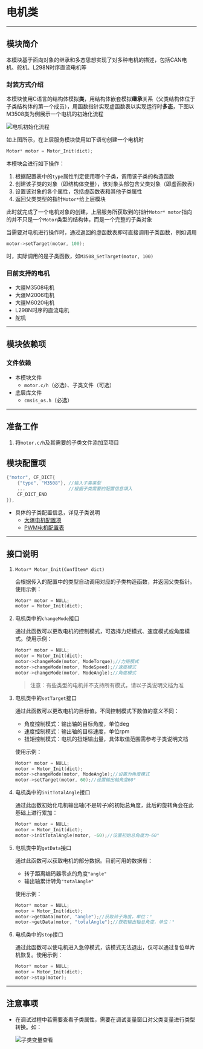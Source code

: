 # 电机类

---

## 模块简介

本模块基于面向对象的继承和多态思想实现了对多种电机的描述，包括CAN电机、舵机、L298N时序直流电机等

### 封装方式介绍

本模块使用C语言的结构体模拟**类**，用结构体嵌套模拟**继承**关系（父类结构体位于子类结构体的第一个成员），用函数指针实现虚函数表以实现运行时**多态**，下图以M3508类为例展示一个电机的初始化流程

![电机初始化流程](README-IMG/电机模块初始化流程.drawio.svg)

如上图所示，在上层服务模块使用如下语句创建一个电机时
```c
Motor* motor = Motor_Init(dict);
```
本模块会进行如下操作：
1. 根据配置表中的`type`属性判定使用哪个子类，调用该子类的构造函数
2. 创建该子类的对象（即结构体变量），该对象头部包含父类对象（即虚函数表）
3. 设置该对象的各个属性，包括虚函数表和其他子类属性
4. 返回父类类型的指针`Motor*`给上层模块

此时就完成了一个电机对象的创建，上层服务所获取到的指针`Motor* motor`指向的并不只是一个`Motor`类型的结构体，而是一个完整的子类对象

当需要对电机进行操作时，通过返回的虚函数表即可直接调用子类函数，例如调用
```c
motor->setTarget(motor, 100);
```
时，实际调用的是子类函数，如`M3508_SetTarget(motor, 100)`

### 目前支持的电机

- 大疆M3508电机
- 大疆M2006电机
- 大疆M6020电机
- L298N时序的直流电机
- 舵机

---

## 模块依赖项

### 文件依赖

- 本模块文件
	- `motor.c/h`（必选）、子类文件（可选）
- 底层库文件 
	- `cmsis_os.h`（必选）

---

## 准备工作

1. 将`motor.c/h`及其需要的子类文件添加至项目

## 模块配置项

```c
{"motor", CF_DICT{
	{"type", "M3508"}, //输入子类类型
	...                //根据子类需要的配置信息填入
	CF_DICT_END
}},
```
- 具体的子类配置信息，详见子类说明
	- [大疆电机配置项](motor_can/README.md/#模块配置项)
	- [PWM电机配置表](motor_pwm/README.md/#模块配置项)

---

## 接口说明

1. `Motor* Motor_Init(ConfItem* dict)`
   
   会根据传入的配置中的类型自动调用对应的子类构造函数，并返回父类指针。使用示例：

	```c
	Motor* motor = NULL;
	motor = Motor_Init(dict);
	```

2. 电机类中的`changeMode`接口

	通过此函数可以更改电机的控制模式，可选择力矩模式、速度模式或角度模式。使用示例：

	```c
	Motor* motor = NULL;
	motor = Motor_Init(dict);
	motor->changeMode(motor, ModeTorque);//力矩模式
	motor->changeMode(motor, ModeSpeed);//速度模式
	motor->changeMode(motor, ModeAngle);//角度模式
	```

	> 注意：有些类型的电机并不支持所有模式，请以子类说明文档为准

3. 电机类中的`setTarget`接口

	通过此函数可以更改电机的目标值。不同控制模式下数值的意义不同：

	- 角度控制模式：输出轴的目标角度，单位deg
	- 速度控制模式：输出轴的目标速度，单位rpm
	- 扭矩控制模式：电机的扭矩输出量，具体取值范围需参考子类说明文档
	
	使用示例：

	```c
	Motor* motor = NULL;
	motor = Motor_Init(dict);
	motor->changeMode(motor, ModeAngle);//设置为角度模式
	motor->setTarget(motor, 60);//设置输出轴角度60°
	```

4. 电机类中的`initTotalAngle`接口

	通过此函数初始化电机输出轴(不是转子)的初始总角度，此后的旋转角会在此基础上进行累加：

	```c
	Motor* motor = NULL;
	motor = Motor_Init(dict);
	motor->initTotalAngle(motor, -60);//设置初始总角度为-60°
	```

5. 电机类中的`getData`接口

	通过此函数可以获取电机的部分数据。目前可用的数据有：
	
	- 转子距离编码器零点的角度`"angle"`
	- 输出轴累计转角`"totalAngle"`
  	
	使用示例：

	```c
	Motor* motor = NULL;
	motor = Motor_Init(dict);
	motor->getData(motor, "angle");//获取转子角度，单位：°
	motor->getData(motor, "totalAngle");//获取输出轴总角度，单位：°
	```

6. 电机类中的`stop`接口

	通过此函数可以使电机进入急停模式，该模式无法退出，仅可以通过复位单片机恢复。使用示例：

	```c
	Motor* motor = NULL;
	motor = Motor_Init(dict);
	motor->stop(motor);
	```

---

## 注意事项

- 在调试过程中若需要查看子类属性，需要在调试变量窗口对父类变量进行类型转换。如：

	![子类变量查看](README-IMG/子类变量查看.png)
